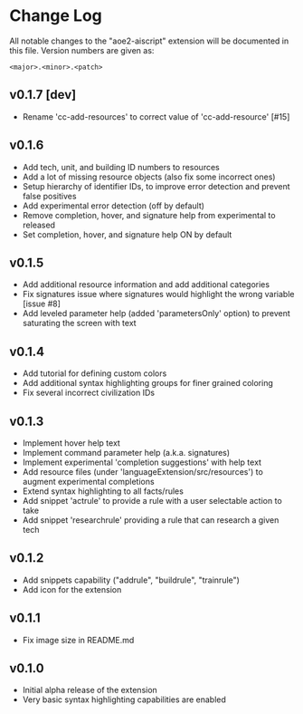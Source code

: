 # Change Log
All notable changes to the "aoe2-aiscript" extension will be documented in this file. Version numbers are given as:

    <major>.<minor>.<patch>

## v0.1.7 [dev]
- Rename 'cc-add-resources' to correct value of 'cc-add-resource' [#15]

## v0.1.6
- Add tech, unit, and building ID numbers to resources
- Add a lot of missing resource objects (also fix some incorrect ones)
- Setup hierarchy of identifier IDs, to improve error detection and prevent false positives
- Add experimental error detection (off by default)
- Remove completion, hover, and signature help from experimental to released
- Set completion, hover, and signature help ON by default

## v0.1.5
- Add additional resource information and add additional categories
- Fix signatures issue where signatures would highlight the wrong variable [issue #8]
- Add leveled parameter help (added 'parametersOnly' option) to prevent saturating the screen with text

## v0.1.4
- Add tutorial for defining custom colors
- Add additional syntax highlighting groups for finer grained coloring
- Fix several incorrect civilization IDs

## v0.1.3
- Implement hover help text
- Implement command parameter help (a.k.a. signatures)
- Implement experimental 'completion suggestions' with help text
- Add resource files (under 'languageExtension/src/resources') to augment experimental completions
- Extend syntax highlighting to all facts/rules
- Add snippet 'actrule' to provide a rule with a user selectable action to take
- Add snippet 'researchrule' providing a rule that can research a given tech

## v0.1.2
- Add snippets capability ("addrule", "buildrule", "trainrule")
- Add icon for the extension

## v0.1.1
- Fix image size in README.md

## v0.1.0
- Initial alpha release of the extension
- Very basic syntax highlighting capabilities are enabled
